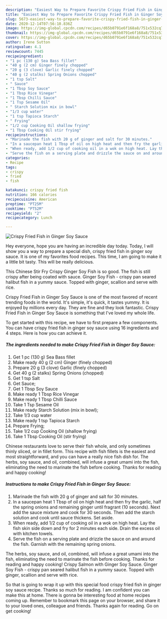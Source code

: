 ```yaml
---
description: "Easiest Way to Prepare Favorite Crispy Fried Fish in Ginger Soy Sauce"
title: "Easiest Way to Prepare Favorite Crispy Fried Fish in Ginger Soy Sauce"
slug: 5673-easiest-way-to-prepare-favorite-crispy-fried-fish-in-ginger-soy-sauce
date: 2020-12-14T07:56:10.836Z
image: https://img-global.cpcdn.com/recipes/d65b0791e6f168a8/751x532cq70/crispy-fried-fish-in-ginger-soy-sauce-recipe-main-photo.jpg
thumbnail: https://img-global.cpcdn.com/recipes/d65b0791e6f168a8/751x532cq70/crispy-fried-fish-in-ginger-soy-sauce-recipe-main-photo.jpg
cover: https://img-global.cpcdn.com/recipes/d65b0791e6f168a8/751x532cq70/crispy-fried-fish-in-ginger-soy-sauce-recipe-main-photo.jpg
author: Irene Sutton
ratingvalue: 4.1
reviewcount: 7445
recipeingredient:
- "1 pc (130 g) Sea Bass fillet"
- "40 g (2 cm) Ginger finely chopped"
- "20 g (3 clove) Garlic finely chopped"
- "40 g (2 stalks) Spring Onions chopped"
- "1 tsp Salt"
- " Sauce"
- "1 Tbsp Soy Sauce"
- "1 Tbsp Rice Vinegar"
- "1 Tbsp Chilli Sauce"
- "1 Tsp Sesame Oil"
- " Starch Solution mix in bowl"
- "1/3 cup water"
- "1 tsp Tapioca Starch"
- " Frying"
- "1/2 cup Cooking Oil shallow frying"
- "1 Tbsp Cooking Oil stir frying"
recipeinstructions:
- "Marinade the fish with 20 g of ginger and salt for 30 minutes."
- "In a saucepan heat 1 Tbsp of oil on high heat and then fry the garlic, half the spring onions and remaining ginger until fragrant (10 seconds). Next add the sauce mixture and cook for 30 seconds. Then add the starch solution and cook until sauce thickens. Set aside."
- "When ready, add 1/2 cup of cooking oil in a wok on high heat. Lay the fish skin side down and fry for 2 minutes each side. Drain the excess oil with kitchen towels."
- "Serve the fish on a serving plate and drizzle the sauce on and around the fish. Garnish with the remaining spring onions."
categories:
- Recipe
tags:
- crispy
- fried
- fish

katakunci: crispy fried fish 
nutrition: 166 calories
recipecuisine: American
preptime: "PT25M"
cooktime: "PT52M"
recipeyield: "2"
recipecategory: Lunch

---
```



![Crispy Fried Fish in Ginger Soy Sauce](https://img-global.cpcdn.com/recipes/d65b0791e6f168a8/751x532cq70/crispy-fried-fish-in-ginger-soy-sauce-recipe-main-photo.jpg)

Hey everyone, hope you are having an incredible day today. Today, I will show you a way to prepare a special dish, crispy fried fish in ginger soy sauce. It is one of my favorites food recipes. This time, I am going to make it a little bit tasty. This will be really delicious.

This Chinese Stir Fry Crispy Ginger Soy Fish is so good. The fish is still crispy after being coated with sauce. Ginger Soy Fish - crispy pan seared halibut fish in a yummy sauce. Topped with ginger, scallion and serve with rice.

Crispy Fried Fish in Ginger Soy Sauce is one of the most favored of recent trending foods in the world. It's simple, it's quick, it tastes yummy. It is enjoyed by millions every day. They are fine and they look fantastic. Crispy Fried Fish in Ginger Soy Sauce is something that I've loved my whole life.


To get started with this recipe, we have to first prepare a few components. You can have crispy fried fish in ginger soy sauce using 16 ingredients and 4 steps. Here is how you can achieve it.

<!--inarticleads1-->

##### The ingredients needed to make Crispy Fried Fish in Ginger Soy Sauce:

1. Get 1 pc (130 g) Sea Bass fillet
1. Make ready 40 g (2 cm) Ginger (finely chopped)
1. Prepare 20 g (3 clove) Garlic (finely chopped)
1. Get 40 g (2 stalks) Spring Onions (chopped)
1. Get 1 tsp Salt
1. Get  Sauce;
1. Get 1 Tbsp Soy Sauce
1. Make ready 1 Tbsp Rice Vinegar
1. Make ready 1 Tbsp Chilli Sauce
1. Take 1 Tsp Sesame Oil
1. Make ready  Starch Solution (mix in bowl);
1. Take 1/3 cup water
1. Make ready 1 tsp Tapioca Starch
1. Prepare  Frying;
1. Take 1/2 cup Cooking Oil (shallow frying)
1. Take 1 Tbsp Cooking Oil (stir frying)


Chinese restaurants love to serve their fish whole, and only sometimes thinly sliced, or in fillet form. This recipe with fish fillets is the easiest and most straightforward, and you can have a really nice fish dish for. The herbs, soy sauce, and oil, combined, will infuse a great umami into the fish, eliminating the need to marinate the fish before cooking. Thanks for reading and happy cooking! 

<!--inarticleads2-->

##### Instructions to make Crispy Fried Fish in Ginger Soy Sauce:

1. Marinade the fish with 20 g of ginger and salt for 30 minutes.
1. In a saucepan heat 1 Tbsp of oil on high heat and then fry the garlic, half the spring onions and remaining ginger until fragrant (10 seconds). Next add the sauce mixture and cook for 30 seconds. Then add the starch solution and cook until sauce thickens. Set aside.
1. When ready, add 1/2 cup of cooking oil in a wok on high heat. Lay the fish skin side down and fry for 2 minutes each side. Drain the excess oil with kitchen towels.
1. Serve the fish on a serving plate and drizzle the sauce on and around the fish. Garnish with the remaining spring onions.


The herbs, soy sauce, and oil, combined, will infuse a great umami into the fish, eliminating the need to marinate the fish before cooking. Thanks for reading and happy cooking! Crispy Salmon with Ginger Soy Sauce. Ginger Soy Fish - crispy pan seared halibut fish in a yummy sauce. Topped with ginger, scallion and serve with rice. 

So that is going to wrap it up with this special food crispy fried fish in ginger soy sauce recipe. Thanks so much for reading. I am confident you can make this at home. There is gonna be interesting food at home recipes coming up. Remember to bookmark this page on your browser, and share it to your loved ones, colleague and friends. Thanks again for reading. Go on get cooking!
